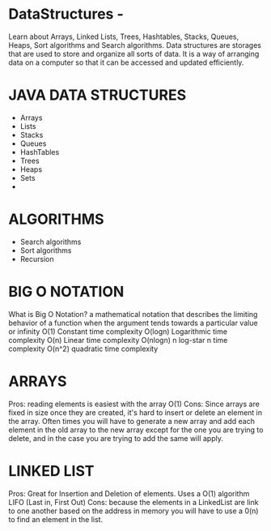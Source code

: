 # DataStructures - 
Learn about Arrays, Linked Lists, Trees, Hashtables, Stacks, Queues, Heaps, Sort algorithms and Search algorithms.
Data structures are storages that are used to store and organize all sorts of data. It is a way of arranging data on a computer so that it can be accessed and updated efficiently.

# JAVA DATA STRUCTURES
- Arrays
- Lists
- Stacks
- Queues
- HashTables
- Trees
- Heaps
- Sets
- 
# ALGORITHMS
- Search algorithms
- Sort algorithms
- Recursion

# BIG O NOTATION
What is Big O Notation? a mathematical notation that describes the limiting behavior of a function when the argument tends towards a particular value or infinity
O(1) Constant time complexity
O(logn) Logarithmic time complexity
O(n) Linear time complexity
O(nlogn) n log-star n time complexity
O(n^2) quadratic time complexity

# ARRAYS
Pros: reading elements is easiest with the array O(1)
Cons: Since arrays are fixed in size once they are created, it's hard to insert or delete an element in the array. Often times you will have to generate a new array and add each element in the old array to the new array except for the one you are trying to delete, and in the case you are trying to add the same will apply.

# LINKED LIST
Pros: Great for Insertion and Deletion of elements. Uses a O(1) algorithm LIFO (Last in, First Out)
Cons: because the elements in a LinkedList are link to one another based on the address in memory you will have to use a 0(n) to find an element in the list. 

